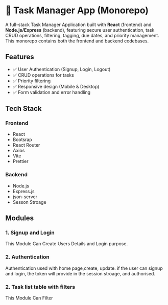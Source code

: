 # 📝 Task Manager App (Monorepo)

A full-stack Task Manager Application built with **React** (frontend) and **Node.js/Express** (backend), featuring secure user authentication, task CRUD operations, filtering, tagging, due dates, and priority management. This monorepo contains both the frontend and backend codebases.

## Features

- ✅ User Authentication (Signup, Login, Logout)
- ✅ CRUD operations for tasks
- ✅ Priority filtering
- ✅ Responsive design (Mobile & Desktop)
- ✅ Form validation and error handling

## Tech Stack

### Frontend
* React
* Bootsrap
* React Router
* Axios
* Vite
* Prettier

### Backend
* Node.js
* Express.js
* json-server
* Sesson Stroage

## Modules

### 1. Signup and Login

This Module Can Create Users Details and Login purpose.

### 2. Authentication 

Authentication used with home page,create, update. if the user can signup and login, the token will provide in the session stroage, and authorised.

### 2. Task list table with filters 

This Module Can Filter 


